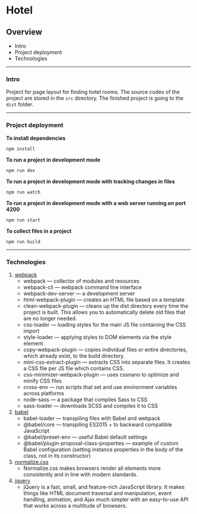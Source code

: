 # Hotel

## Overview
* Intro
* Project deployment
* Technologies

---

### Intro

Project for page layout for finding hotel rooms. The source codes of the project are stored in the `src` directory. The finished project is going to the `dist` folder. 

---

### Project deployment

**To install dependencies**

```npm install```

**To run a project in development mode**

```npm run dev```

**To run a project in development mode with tracking changes in files**

```npm run watch```

**To run a project in development mode with a web server running on port 4200**

```npm run start```

**To collect files in a project**

```npm run build```

---

### Technologies
1. [webpack](http://webpack.github.io/)
    * webpack &mdash; collector of modules and resources
    * webpack-cli &mdash; webpack command line interface
    * webpack-dev-server &mdash; a development server
    * html-webpack-plugin &mdash; creates an HTML file based on a template
    * clean-webpack-plugin &mdash; cleans up the dist directory every time the project is built. This allows you to automatically delete old files that are no longer needed.
    <!-- * file-loader &mdash; to emit a file into the output directory -->
    * css-loader &mdash; loading styles for the main JS file containing the CSS import
    * style-loader &mdash; applying styles to DOM elements via the style element
    * copy-webpack-plugin &mdash; сopies individual files or entire directories, which already exist, to the build directory.
    * mini-css-extract-plugin &mdash; extracts CSS into separate files. It creates a CSS file per JS file which contains CSS.
    * css-minimizer-webpack-plugin &mdash; uses cssnano to optimize and minify CSS files
    * cross-env &mdash; run scripts that set and use environment variables across platforms
    * node-sass &mdash; a package that compiles Sass to CSS
    * sass-loader &mdash; downloads SCSS and compiles it to CSS
2. [babel](https://babeljs.io/)
    * babel-loader &mdash; transpiling files with Babel and webpack
    * @babel/core &mdash; transpiling ES2015 + to backward compatible JavaScript
    * @babel/preset-env &mdash; useful Babel default settings
    * @babel/plugin-proposal-class-properties &mdash; example of custom Babel configuration (setting instance properties in the body of the class, not in its constructor)
3. [normalize.css](https://necolas.github.io/normalize.css/)
    * Normalize.css makes browsers render all elements more consistently and in line with modern standards.
4. [jquery](https://jquery.com/)
    * jQuery is a fast, small, and feature-rich JavaScript library. It makes things like HTML document traversal and manipulation, event handling, animation, and Ajax much simpler with an easy-to-use API that works across a multitude of browsers.
